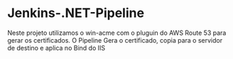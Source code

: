 # Jenkins-.NET-Pipeline
Neste projeto utilizamos o win-acme com o pluguin do AWS Route 53 para gerar os certificados.
O Pipeline Gera o certificado, copia para o servidor de destino e aplica no Bind do IIS
